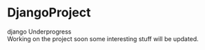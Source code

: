 # DjangoProject
django Underprogress <br>
Working on the project soon some interesting stuff will be updated.
